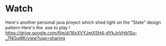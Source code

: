 # Watch
Here's another personal java project which shed light on the "State" design pattern
Here's the .exe to play !
https://drive.google.com/file/d/16xXVYJmXSH4-dYkJnVHb1Su-_7NOuj8K/view?usp=sharing
